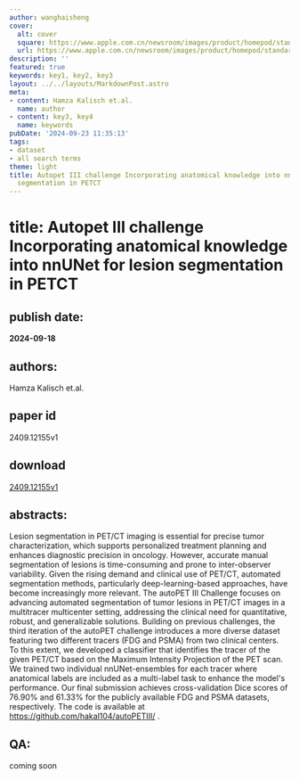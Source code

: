 ```yaml
---
author: wanghaisheng
cover:
  alt: cover
  square: https://www.apple.com.cn/newsroom/images/product/homepod/standard/Apple-HomePod-hero-230118_big.jpg.large_2x.jpg
  url: https://www.apple.com.cn/newsroom/images/product/homepod/standard/Apple-HomePod-hero-230118_big.jpg.large_2x.jpg
description: ''
featured: true
keywords: key1, key2, key3
layout: ../../layouts/MarkdownPost.astro
meta:
- content: Hamza Kalisch et.al.
  name: author
- content: key3, key4
  name: keywords
pubDate: '2024-09-23 11:35:13'
tags:
- dataset
- all search terms
theme: light
title: Autopet III challenge Incorporating anatomical knowledge into nnUNet for lesion
  segmentation in PETCT
---
```


# title: Autopet III challenge Incorporating anatomical knowledge into nnUNet for lesion segmentation in PETCT 
## publish date: 
**2024-09-18** 
## authors: 
  Hamza Kalisch et.al. 
## paper id
2409.12155v1
## download
[2409.12155v1](http://arxiv.org/abs/2409.12155v1)
## abstracts:
Lesion segmentation in PET/CT imaging is essential for precise tumor characterization, which supports personalized treatment planning and enhances diagnostic precision in oncology. However, accurate manual segmentation of lesions is time-consuming and prone to inter-observer variability. Given the rising demand and clinical use of PET/CT, automated segmentation methods, particularly deep-learning-based approaches, have become increasingly more relevant. The autoPET III Challenge focuses on advancing automated segmentation of tumor lesions in PET/CT images in a multitracer multicenter setting, addressing the clinical need for quantitative, robust, and generalizable solutions. Building on previous challenges, the third iteration of the autoPET challenge introduces a more diverse dataset featuring two different tracers (FDG and PSMA) from two clinical centers. To this extent, we developed a classifier that identifies the tracer of the given PET/CT based on the Maximum Intensity Projection of the PET scan. We trained two individual nnUNet-ensembles for each tracer where anatomical labels are included as a multi-label task to enhance the model's performance. Our final submission achieves cross-validation Dice scores of 76.90% and 61.33% for the publicly available FDG and PSMA datasets, respectively. The code is available at https://github.com/hakal104/autoPETIII/ .
## QA:
coming soon
